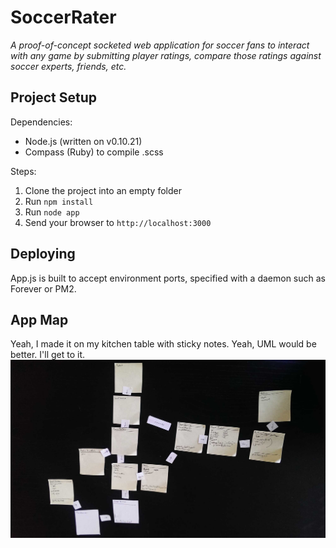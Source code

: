 # SoccerRater

_A proof-of-concept socketed web application for soccer fans to interact with any game by submitting player ratings, compare those ratings against soccer experts, friends, etc._

## Project Setup

Dependencies:
- Node.js (written on v0.10.21)
- Compass (Ruby) to compile .scss

Steps:  
1. Clone the project into an empty folder  
2. Run `npm install`  
3. Run `node app`  
4. Send your browser to `http://localhost:3000`  

## Deploying

App.js is built to accept environment ports, specified with a daemon such as Forever or PM2.

## App Map

Yeah, I made it on my kitchen table with sticky notes. Yeah, UML would be better. I'll get to it.
![ScreenShot](https://raw.githubusercontent.com/kadjar/SoccerRater/master/img/appmap-opt.jpg)
